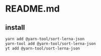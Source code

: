 # README.md

    

## install

```bash
yarn add @yarn-tool/sort-lerna-json
yarn-tool add @yarn-tool/sort-lerna-json
yt add @yarn-tool/sort-lerna-json
```

